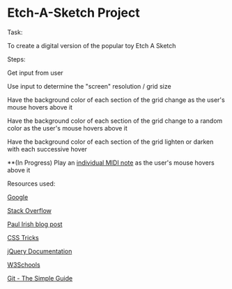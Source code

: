 # Etch-A-Sketch Project

Task:

To create a digital version of the popular toy Etch A Sketch

Steps:

Get input from user

Use input to determine the "screen" resolution / grid size

Have the background color of each section of the grid change as the user's mouse hovers above it

Have the background color of each section of the grid change to a random color as the user's mouse hovers above it

Have the background color of each section of the grid lighten or darken with each successive hover

**(In Progress) Play an [individual MIDI note](http://newt.phys.unsw.edu.au/jw/notes.html) as the user's mouse hovers above it


Resources used:

[Google](https://www.google.com)

[Stack Overflow](http://stackoverflow.com/)

[Paul Irish blog post](http://www.paulirish.com/2009/random-hex-color-code-snippets/)

[CSS Tricks](https://css-tricks.com/)

[jQuery Documentation](https://api.jquery.com/)

[W3Schools](http://www.w3schools.com/)

[Git - The Simple Guide](http://rogerdudler.github.io/git-guide/)



